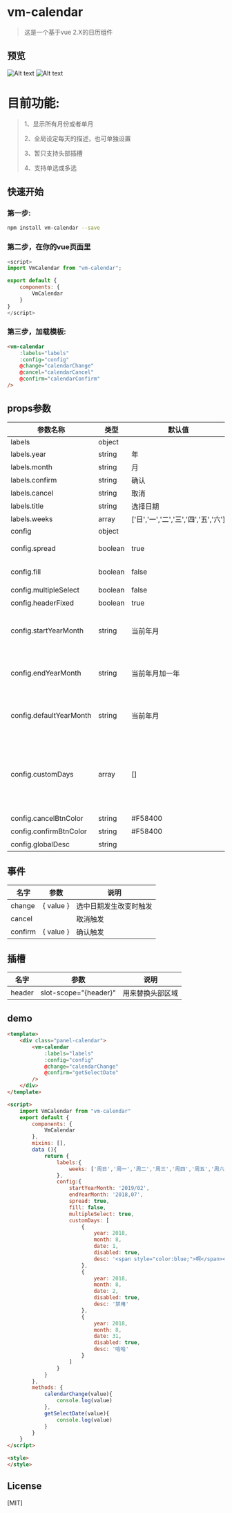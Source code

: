 # vm-calendar

> 这是一个基于vue 2.X的日历组件
> 
## 预览
![Alt text](https://github.com/wuchuixu/vm-calendar/blob/master/static/images/demo1.jpg)
![Alt text](https://github.com/wuchuixu/vm-calendar/blob/master/static/images/demo2.jpg)

# 目前功能:
>1、显示所有月份或者单月
>
>2、全局设定每天的描述，也可单独设置
>
>3、暂只支持头部插槽
>
>4、支持单选或多选



## 快速开始

### 第一步:
``` sh
npm install vm-calendar --save
```
### 第二步，在你的vue页面里
``` js
<script>
import VmCalendar from "vm-calendar";

export default {
    components: {
        VmCalendar
    }
}
</script>
```

### 第三步，加载模板:
``` html
<vm-calendar 
    :labels="labels"
    :config="config"
    @change="calendarChange"
    @cancel="calendarCancel"
    @confirm="calendarConfirm"
/>

```


## props参数

| 参数名称               | 类型    | 默认值               |说明                                                                             |
| --------------------- | ------- | ------------------- | ------------------------------------------------------------------------------- |
| labels                | object  |                     |                                                                                 |
| labels.year           | string  |     年              |                                                                                 |
| labels.month          | string  |     月              |                                                                                 |
| labels.confirm        | string  |     确认            |                                                                                 |
| labels.cancel         | string  |     取消            |                                                                                 |
| labels.title          | string  |     选择日期         |                                                                                 |
| labels.weeks          | array   | ['日','一','二','三','四','五','六']  |                                                                |
| config                | object  |                     |                                                                                 |
| config.spread         | boolean |      true            |  是否显示所有月份                                                                |
| config.fill           | boolean |      false           |  每月是否填充完整                                                                |
| config.multipleSelect | boolean |      false           |  是否多选                                                                       |
| config.headerFixed    | boolean |      true            |  头部固定定位                                                                   |
| config.startYearMonth | string  |      当前年月         |  开始日期   支持  yyyy-MM 、yyyy/MM、 yyyy,MM                                      |
| config.endYearMonth   | string  |      当前年月加一年   |   结束日期   支持  yyyy-MM 、yyyy/MM、 yyyy,MM                                      |
|config.defaultYearMonth| string  |      当前年月         |   默认日期   支持  yyyy-MM 、yyyy/MM、 yyyy,MM                                      |
| config.customDays     | array   |      []              |   自定义日期  { year: 2018,month: 8,date: 2,disabled: true,selected: false,desc: '禁用' }                                   |
| config.cancelBtnColor | string  |      #F58400         |   取消按钮颜色                                                                     |
| config.confirmBtnColor| string  |      #F58400         |   确认按钮颜色                                                                     |
| config.globalDesc     | string  |                      |   全局desc                                                                       |


## 事件
| 名字             | 参数                   | 说明                                                  |
| ---------------- | ---------------------- | ---------------------------------------------------- |
| change           | { value }              | 选中日期发生改变时触发                                 |
| cancel           |                        | 取消触发                                              |
| confirm          | { value }              | 确认触发                                              |


## 插槽
| 名字                 | 参数                                           | 说明                                                                                                                                                                                                  |
| -------------------- | ---------------------------------------------- | ----------------------------------------------------------------------------------------------------------------------------------------------------------------------------------------------------- |
| header               | slot-scope="{header}"                          | 用来替换头部区域          |                                                                                                                                                                            


## demo
``` html
<template>
    <div class="panel-calendar">
        <vm-calendar 
            :labels="labels"
            :config="config"
            @change="calendarChange"
            @confirm="getSelectDate"
        />
    </div>
</template>

<script>
    import VmCalendar from "vm-calendar"
    export default {
        components: {
            VmCalendar
        },
        mixins: [],
        data (){
            return {
                labels:{
                    weeks: ['周日','周一','周二','周三','周四','周五','周六']
                },
                config:{
                    startYearMonth: '2019/02',
                    endYearMonth: '2018,07',
                    spread: true,
                    fill: false,
                    multipleSelect: true,
                    customDays: [
                        {
                            year: 2018,
                            month: 8,
                            date: 1,
                            disabled: true,
                            desc: '<span style="color:blue;">啊</span><span style="color:red;">哈</span>'
                        },
                        {
                            year: 2018,
                            month: 8,
                            date: 2,
                            disabled: true,
                            desc: '禁用'
                        },
                        {
                            year: 2018,
                            month: 8,
                            date: 31,
                            disabled: true,
                            desc: '哈哈'
                        }
                    ]
                }
            }
        },
        methods: {
            calendarChange(value){
                console.log(value)
            },
            getSelectDate(value){
                console.log(value)
            }
        }
    }
</script>

<style>
</style>

```



## License

[MIT]
